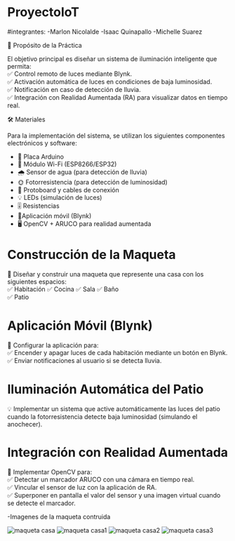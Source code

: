 # ProyectoIoT
#integrantes:
-Marlon Nicolalde
-Isaac Quinapallo
-Michelle Suarez

🚀 Propósito de la Práctica  

El objetivo principal es diseñar un sistema de iluminación inteligente que permita:  
✅ Control remoto de luces mediante Blynk.  
✅ Activación automática de luces en condiciones de baja luminosidad.  
✅ Notificación en caso de detección de lluvia.  
✅ Integración con Realidad Aumentada (RA) para visualizar datos en tiempo real.

🛠 Materiales  

Para la implementación del sistema, se utilizan los siguientes componentes electrónicos y software:  

- 🔹 Placa Arduino  
- 📡 Módulo Wi-Fi (ESP8266/ESP32)
- 🌧 Sensor de agua (para detección de lluvia)  
- 🌞 Fotorresistencia (para detección de luminosidad)  
- 🔌 Protoboard y cables de conexión  
- 💡 LEDs (simulación de luces)  
- 🎚 Resistencias 
- 📱Aplicación móvil (Blynk)
- 🖥 OpenCV + ARUCO para realidad aumentada

# Construcción de la Maqueta  
📌 Diseñar y construir una maqueta que represente una casa con los siguientes espacios:  
✅ Habitación
✅ Cocina
✅ Sala 
✅ Baño  
✅ Patio  

# Aplicación Móvil (Blynk)  
🔹 Configurar la aplicación para:  
✅ Encender y apagar luces de cada habitación mediante un botón en Blynk.  
✅ Enviar notificaciones al usuario si se detecta lluvia.  

# Iluminación Automática del Patio  
💡 Implementar un sistema que active automáticamente las luces del patio cuando la fotorresistencia detecte baja luminosidad (simulando el anochecer).  

# Integración con Realidad Aumentada  
🔹 Implementar OpenCV para:  
✅ Detectar un marcador ARUCO con una cámara en tiempo real.  
✅ Vincular el sensor de luz con la aplicación de RA.  
✅ Superponer en pantalla el valor del sensor y una imagen virtual cuando se detecte el marcador.

-Imagenes de la maqueta contruida

![maqueta casa](https://github.com/user-attachments/assets/794f2e99-301e-4542-be6c-81010f4d0dbc)
![maqueta casa1](https://github.com/user-attachments/assets/7fcabe6c-1247-49a6-b2d6-cb054084e558)
![maqueta casa2](https://github.com/user-attachments/assets/dff54a84-e656-411e-a09a-574c46ca61ea)
![maqueta casa3](https://github.com/user-attachments/assets/5cb8a468-3deb-4bcd-9026-727d79461129)

